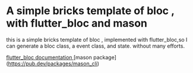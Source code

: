 # A simple bricks template of bloc , with flutter_bloc and mason
this is a simple bricks template of bloc  , implemented with flutter_bloc,so I can generate a bloc class, a event class, and state.
without many efforts.


[flutter_bloc documentation ](https://bloclibrary.dev/#/)
[mason package] (https://pub.dev/packages/mason_cli)
